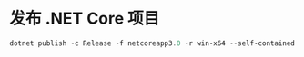 # 发布 .NET Core 项目

```powershell
dotnet publish -c Release -f netcoreapp3.0 -r win-x64 --self-contained true
```
